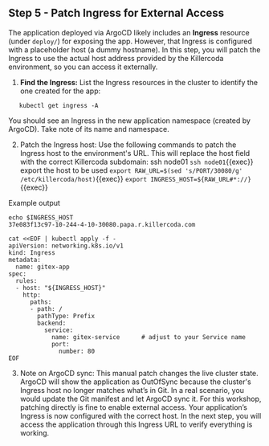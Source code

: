 ## Step 5 - Patch Ingress for External Access

The application deployed via ArgoCD likely includes an **Ingress** resource (under `deploy/`) for exposing the app. However, that Ingress is configured with a placeholder host (a dummy hostname). In this step, you will patch the Ingress to use the actual host address provided by the Killercoda environment, so you can access it externally.

1. **Find the Ingress:** List the Ingress resources in the cluster to identify the one created for the app:
```
   kubectl get ingress -A
```
You should see an Ingress in the new application namespace (created by ArgoCD). Take note of its name and namespace.

2. Patch the Ingress host: Use the following commands to patch the Ingress host to the environment's URL. This will replace the host field with the correct Killercoda subdomain:
ssh node01
`ssh node01`{{exec}}
export the host to be used
`export RAW_URL=$(sed 's/PORT/30080/g' /etc/killercoda/host)`{{exec}}
`export INGRESS_HOST=${RAW_URL#*://}`{{exec}}

Example output

```
echo $INGRESS_HOST
37e083f13c97-10-244-4-10-30080.papa.r.killercoda.com
```
```
cat <<EOF | kubectl apply -f -
apiVersion: networking.k8s.io/v1
kind: Ingress
metadata:
  name: gitex-app
spec:
  rules:
  - host: "${INGRESS_HOST}"
    http:
      paths:
      - path: /
        pathType: Prefix
        backend:
          service:
            name: gitex-service      # adjust to your Service name
            port:
              number: 80
EOF
```

3. Note on ArgoCD sync: This manual patch changes the live cluster state. ArgoCD will show the application as OutOfSync because the cluster's Ingress host no longer matches what’s in Git. In a real scenario, you would update the Git manifest and let ArgoCD sync it. For this workshop, patching directly is fine to enable external access.
Your application’s Ingress is now configured with the correct host. In the next step, you will access the application through this Ingress URL to verify everything is working.
